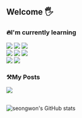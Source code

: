 ## Welcome 🖐️

### 🔥I'm currently learning
<div>
	<img src="https://img.shields.io/badge/React-20232A?style=for-the-badge&logo=react&logoColor=61DAFB" />
	<img src="https://img.shields.io/badge/JavaScript-F7DF1E?style=for-the-badge&logo=JavaScript&logoColor=white" />
	<img src="https://img.shields.io/badge/TypeScript-007ACC?style=for-the-badge&logo=typescript&logoColor=white" /><br/>
	<img src="https://img.shields.io/badge/styled--components-DB7093?style=for-the-badge&logo=styled-components&logoColor=white" />
 	<img src="https://img.shields.io/badge/HTML-239120?style=for-the-badge&logo=html5&logoColor=white" />
	<img src="https://img.shields.io/badge/CSS-239120?&style=for-the-badge&logo=css3&logoColor=white" /><br/>
	<img src="https://img.shields.io/badge/Python-14354C?style=for-the-badge&logo=python&logoColor=white" />
	<img src="https://img.shields.io/badge/GIT-E44C30?style=for-the-badge&logo=git&logoColor=white" />


</div>

### ⚒️My Posts 
<div>
	<a href="https://velog.io/@seongwon__105/posts">
	<img src="https://velog-readme-stats.vercel.app/api/badge?name=Velog"/>
	</a>
</div><br/>

![seongwon's GitHub stats](https://github-readme-stats.vercel.app/api?username=seongwon030&theme=default&show_icons=true)
